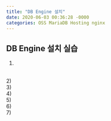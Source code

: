 ```yaml
---
title: "DB Engine 설치"
date: 2020-06-03 00:36:28 -0000
categories: OSS MariaDB Hosting nginx
---
```













## DB Engine 설치 실습 ##
1)
<br/>
2)
<br/>
3)
<br/>
4)
<br/>
5)
<br/>
6)
<br/>
7)
<br/>
